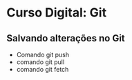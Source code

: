 # Curso Digital: Git

## Salvando alterações no Git
* Comando git push
* comando git pull
* comando git fetch
